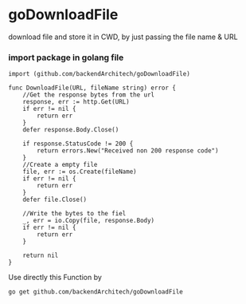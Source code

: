 # goDownloadFile
download file and store it in CWD, by just passing the file name &amp; URL

### import package in golang file

```
import (github.com/backendArchitech/goDownloadFile)
```
```
func DownloadFile(URL, fileName string) error {
	//Get the response bytes from the url
	response, err := http.Get(URL)
	if err != nil {
		return err
	}
	defer response.Body.Close()

	if response.StatusCode != 200 {
		return errors.New("Received non 200 response code")
	}
	//Create a empty file
	file, err := os.Create(fileName)
	if err != nil {
		return err
	}
	defer file.Close()

	//Write the bytes to the fiel
	_, err = io.Copy(file, response.Body)
	if err != nil {
		return err
	}

	return nil
}
```


Use directly this Function by 

```
go get github.com/backendArchitech/goDownloadFile
```
